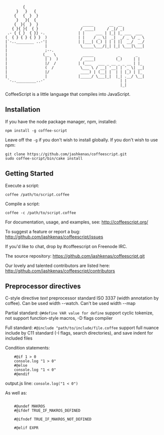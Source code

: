             {
         }   }   {
        {   {  }  }
         }   }{  {
        {  }{  }  }                    _____       __  __
       { }{ }{  { }                   / ____|     / _|/ _|
     .- { { }  { }} -.               | |     ___ | |_| |_ ___  ___
    (  { } { } { } }  )              | |    / _ \|  _|  _/ _ \/ _ \
    |`-..________ ..-'|              | |___| (_) | | | ||  __/  __/
    |                 |               \_____\___/|_| |_| \___|\___|
    |                 ;--.
    |                (__  \            _____           _       _
    |                 | )  )          / ____|         (_)     | |
    |                 |/  /          | (___   ___ _ __ _ _ __ | |_
    |                 (  /            \___ \ / __| '__| | '_ \| __|
    |                 |/              ____) | (__| |  | | |_) | |_
    |                 |              |_____/ \___|_|  |_| .__/ \__|
     `-.._________..-'                                  | |
                                                        |_|

CoffeeScript is a little language that compiles into JavaScript.

## Installation

If you have the node package manager, npm, installed:

```shell
npm install -g coffee-script
```

Leave off the `-g` if you don't wish to install globally. If you don't wish to use npm:

```shell
git clone https://github.com/jashkenas/coffeescript.git
sudo coffee-script/bin/cake install
```

## Getting Started

Execute a script:

```shell
coffee /path/to/script.coffee
```

Compile a script:

```shell
coffee -c /path/to/script.coffee
```

For documentation, usage, and examples, see: http://coffeescript.org/

To suggest a feature or report a bug: http://github.com/jashkenas/coffeescript/issues

If you'd like to chat, drop by #coffeescript on Freenode IRC.

The source repository: https://github.com/jashkenas/coffeescript.git

Our lovely and talented contributors are listed here: http://github.com/jashkenas/coffeescript/contributors

## Preprocessor directives

C-style directive *text* preprocessor standard ISO 3337 (width annotation by coffee).
Can be used width --watch.
Can't be used width --map

Partial standard:
```@#define VAR value for define```
support cyclic tokenize, not support function-style macros, -D flags compiler

Full standard:
```#@include "path/to/include/file.coffee```
support full nuance include by C11 standard (-I flags, search directories),
and save indent for included files

Condition statements:

```
    #@if 1 > 0
    console.log "1 > 0"
    #@else
    console.log "1 < 0"
    #@endif
```

output.js line: ```console.log("1 < 0")```

As well as:

```

    #@undef MAKROS
    #@ifdef TRUE_IF_MAKROS_DEFINED

    #@ifndef TRUE_IF_MAKROS_NOT_DEFINED

    #@elif EXPR
```